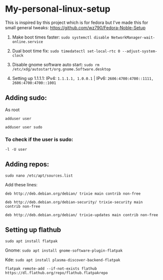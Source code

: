 # My-personal-linux-setup

This is inspired by this project which is for fedora but I've made this for small general tweaks: https://github.com/wz790/Fedora-Noble-Setup

1. Make boot times faster: ```sudo systemctl disable NetworkManager-wait-online.service```

2. Dual boot time fix: ```sudo timedatectl set-local-rtc 0 --adjust-system-clock```

3. Disable gnome software auto start: ```sudo rm /etc/xdg/autostart/org.gnome.Software.desktop```

4. Setting up 1.1.1.1: IPv4: ```1.1.1.1, 1.0.0.1``` | IPv6: ```2606:4700:4700::1111, 2606:4700:4700::1001```

## Adding sudo: 

As root

```adduser user```

```adduser user sudo```

### To check if the user is sudo: 

```-l -U user```

## Adding repos: 

```sudo nano /etc/apt/sources.list```

Add these lines: 

```deb http://deb.debian.org/debian/ trixie main contrib non-free```

```deb http://deb.debian.org/debian-security/ trixie-security main contrib non-free```

```deb http://deb.debian.org/debian/ trixie-updates main contrib non-free```

## Setting up flathub

```sudo apt install flatpak```

Gnome: ```sudo apt install gnome-software-plugin-flatpak```

Kde: ```sudo apt install plasma-discover-backend-flatpak```

```flatpak remote-add --if-not-exists flathub https://dl.flathub.org/repo/flathub.flatpakrepo```
